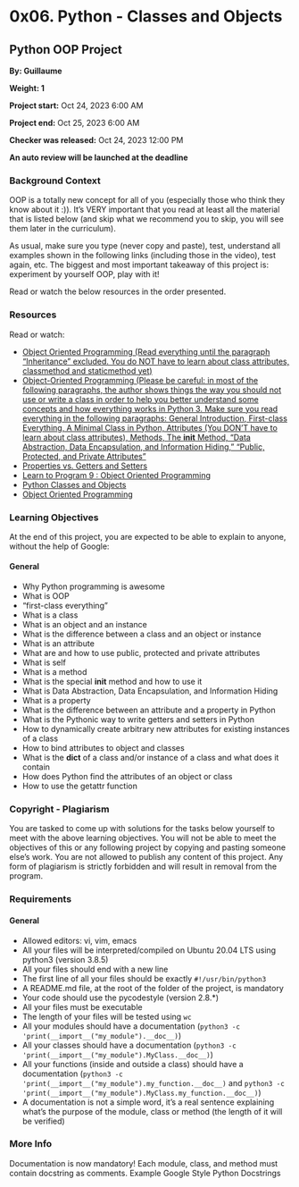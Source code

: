 # 0x06. Python - Classes and Objects

## Python OOP Project

**By: Guillaume**

**Weight: 1**

**Project start:** Oct 24, 2023 6:00 AM

**Project end:** Oct 25, 2023 6:00 AM

**Checker was released:** Oct 24, 2023 12:00 PM

**An auto review will be launched at the deadline**

### Background Context

OOP is a totally new concept for all of you (especially those who think they know about it :)). It’s VERY important that you read at least all the material that is listed below (and skip what we recommend you to skip, you will see them later in the curriculum).

As usual, make sure you type (never copy and paste), test, understand all examples shown in the following links (including those in the video), test again, etc. The biggest and most important takeaway of this project is: experiment by yourself OOP, play with it!

Read or watch the below resources in the order presented.

### Resources

Read or watch:

- [Object Oriented Programming (Read everything until the paragraph “Inheritance” excluded. You do NOT have to learn about class attributes, classmethod and staticmethod yet)](link)
- [Object-Oriented Programming (Please be careful: in most of the following paragraphs, the author shows things the way you should not use or write a class in order to help you better understand some concepts and how everything works in Python 3. Make sure you read everything in the following paragraphs: General Introduction, First-class Everything, A Minimal Class in Python, Attributes (You DON’T have to learn about class attributes), Methods, The __init__ Method, “Data Abstraction, Data Encapsulation, and Information Hiding,” “Public, Protected, and Private Attributes”](link)
- [Properties vs. Getters and Setters](link)
- [Learn to Program 9 : Object Oriented Programming](link)
- [Python Classes and Objects](link)
- [Object Oriented Programming](link)

### Learning Objectives

At the end of this project, you are expected to be able to explain to anyone, without the help of Google:

#### General

- Why Python programming is awesome
- What is OOP
- “first-class everything”
- What is a class
- What is an object and an instance
- What is the difference between a class and an object or instance
- What is an attribute
- What are and how to use public, protected and private attributes
- What is self
- What is a method
- What is the special __init__ method and how to use it
- What is Data Abstraction, Data Encapsulation, and Information Hiding
- What is a property
- What is the difference between an attribute and a property in Python
- What is the Pythonic way to write getters and setters in Python
- How to dynamically create arbitrary new attributes for existing instances of a class
- How to bind attributes to object and classes
- What is the __dict__ of a class and/or instance of a class and what does it contain
- How does Python find the attributes of an object or class
- How to use the getattr function

### Copyright - Plagiarism

You are tasked to come up with solutions for the tasks below yourself to meet with the above learning objectives. You will not be able to meet the objectives of this or any following project by copying and pasting someone else’s work. You are not allowed to publish any content of this project. Any form of plagiarism is strictly forbidden and will result in removal from the program.

### Requirements

#### General

- Allowed editors: vi, vim, emacs
- All your files will be interpreted/compiled on Ubuntu 20.04 LTS using python3 (version 3.8.5)
- All your files should end with a new line
- The first line of all your files should be exactly `#!/usr/bin/python3`
- A README.md file, at the root of the folder of the project, is mandatory
- Your code should use the pycodestyle (version 2.8.*)
- All your files must be executable
- The length of your files will be tested using `wc`
- All your modules should have a documentation (`python3 -c 'print(__import__("my_module").__doc__)`)
- All your classes should have a documentation (`python3 -c 'print(__import__("my_module").MyClass.__doc__)`)
- All your functions (inside and outside a class) should have a documentation (`python3 -c 'print(__import__("my_module").my_function.__doc__)` and `python3 -c 'print(__import__("my_module").MyClass.my_function.__doc__)`)
- A documentation is not a simple word, it’s a real sentence explaining what’s the purpose of the module, class or method (the length of it will be verified)

### More Info

Documentation is now mandatory! Each module, class, and method must contain docstring as comments. Example Google Style Python Docstrings

